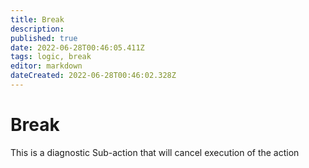 ```yaml
---
title: Break
description:
published: true
date: 2022-06-28T00:46:05.411Z
tags: logic, break
editor: markdown
dateCreated: 2022-06-28T00:46:02.328Z
---
```


# Break
This is a diagnostic Sub-action that will cancel execution of the action
